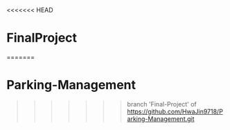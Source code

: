 <<<<<<< HEAD
# FinalProject
=======
# Parking-Management
>>>>>>> branch 'Final-Project' of https://github.com/HwaJin9718/Parking-Management.git
